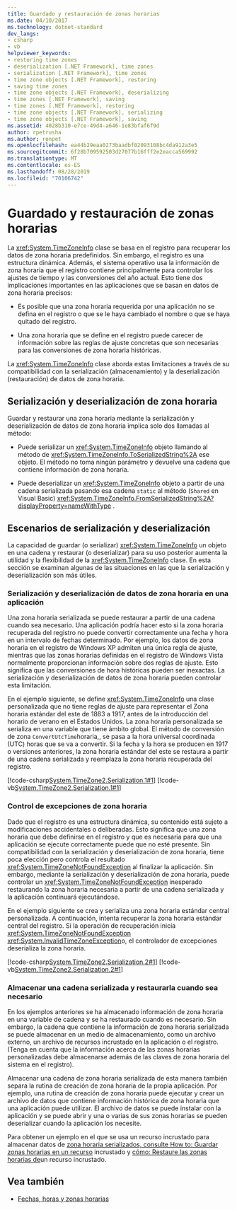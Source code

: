 ```yaml
---
title: Guardado y restauración de zonas horarias
ms.date: 04/10/2017
ms.technology: dotnet-standard
dev_langs:
- csharp
- vb
helpviewer_keywords:
- restoring time zones
- deserialization [.NET Framework], time zones
- serialization [.NET Framework], time zones
- time zone objects [.NET Framework], restoring
- saving time zones
- time zone objects [.NET Framework], deserializing
- time zones [.NET Framework], saving
- time zones [.NET Framework], restoring
- time zone objects [.NET Framework], serializing
- time zone objects [.NET Framework], saving
ms.assetid: 4028b310-e7ce-49d4-a646-1e83bfaf6f9d
author: rpetrusha
ms.author: ronpet
ms.openlocfilehash: ea44b29eaa0273baadbf02093108bc4da912a3e5
ms.sourcegitcommit: 6f28b709592503d27077b16fff2e2eacca569992
ms.translationtype: MT
ms.contentlocale: es-ES
ms.lasthandoff: 08/28/2019
ms.locfileid: "70106742"
---
```

# <a name="saving-and-restoring-time-zones"></a>Guardado y restauración de zonas horarias

La <xref:System.TimeZoneInfo> clase se basa en el registro para recuperar los datos de zona horaria predefinidos. Sin embargo, el registro es una estructura dinámica. Además, el sistema operativo usa la información de zona horaria que el registro contiene principalmente para controlar los ajustes de tiempo y las conversiones del año actual. Esto tiene dos implicaciones importantes en las aplicaciones que se basan en datos de zona horaria precisos:

- Es posible que una zona horaria requerida por una aplicación no se defina en el registro o que se le haya cambiado el nombre o que se haya quitado del registro.

- Una zona horaria que se define en el registro puede carecer de información sobre las reglas de ajuste concretas que son necesarias para las conversiones de zona horaria históricas.

La <xref:System.TimeZoneInfo> clase aborda estas limitaciones a través de su compatibilidad con la serialización (almacenamiento) y la deserialización (restauración) de datos de zona horaria.

## <a name="time-zone-serialization-and-deserialization"></a>Serialización y deserialización de zona horaria

Guardar y restaurar una zona horaria mediante la serialización y deserialización de datos de zona horaria implica solo dos llamadas al método:

- Puede serializar un <xref:System.TimeZoneInfo> objeto llamando al método de <xref:System.TimeZoneInfo.ToSerializedString%2A> ese objeto. El método no toma ningún parámetro y devuelve una cadena que contiene información de zona horaria.

- Puede deserializar un <xref:System.TimeZoneInfo> objeto a partir de una cadena serializada pasando esa cadena `static` al método (`Shared` en Visual Basic) <xref:System.TimeZoneInfo.FromSerializedString%2A?displayProperty=nameWithType> .

## <a name="serialization-and-deserialization-scenarios"></a>Escenarios de serialización y deserialización

La capacidad de guardar (o serializar) <xref:System.TimeZoneInfo> un objeto en una cadena y restaurar (o deserializar) para su uso posterior aumenta la utilidad y la flexibilidad de la <xref:System.TimeZoneInfo> clase. En esta sección se examinan algunas de las situaciones en las que la serialización y deserialización son más útiles.

### <a name="serializing-and-deserializing-time-zone-data-in-an-application"></a>Serialización y deserialización de datos de zona horaria en una aplicación

Una zona horaria serializada se puede restaurar a partir de una cadena cuando sea necesario. Una aplicación podría hacer esto si la zona horaria recuperada del registro no puede convertir correctamente una fecha y hora en un intervalo de fechas determinado. Por ejemplo, los datos de zona horaria en el registro de Windows XP admiten una única regla de ajuste, mientras que las zonas horarias definidas en el registro de Windows Vista normalmente proporcionan información sobre dos reglas de ajuste. Esto significa que las conversiones de hora históricas pueden ser inexactas. La serialización y deserialización de datos de zona horaria pueden controlar esta limitación.

En el ejemplo siguiente, se define <xref:System.TimeZoneInfo> una clase personalizada que no tiene reglas de ajuste para representar el Zona horaria estándar del este de 1883 a 1917, antes de la introducción del horario de verano en el Estados Unidos. La zona horaria personalizada se serializa en una variable que tiene ámbito global. El método de conversión de zona `ConvertUtcTime`horaria,, se pasa a la hora universal coordinada (UTC) horas que se va a convertir. Si la fecha y la hora se producen en 1917 o versiones anteriores, la zona horaria estándar del este se restaura a partir de una cadena serializada y reemplaza la zona horaria recuperada del registro.

[!code-csharp[System.TimeZone2.Serialization.1#1](../../../samples/snippets/csharp/VS_Snippets_CLR_System/system.TimeZone2.Serialization.1/cs/Serialization.cs#1)]
[!code-vb[System.TimeZone2.Serialization.1#1](../../../samples/snippets/visualbasic/VS_Snippets_CLR_System/system.TimeZone2.Serialization.1/vb/Serialization.vb#1)]

### <a name="handling-time-zone-exceptions"></a>Control de excepciones de zona horaria

Dado que el registro es una estructura dinámica, su contenido está sujeto a modificaciones accidentales o deliberadas. Esto significa que una zona horaria que debe definirse en el registro y que es necesaria para que una aplicación se ejecute correctamente puede que no esté presente. Sin compatibilidad con la serialización y deserialización de zona horaria, tiene poca elección pero controla el resultado <xref:System.TimeZoneNotFoundException> al finalizar la aplicación. Sin embargo, mediante la serialización y deserialización de zona horaria, puede controlar un <xref:System.TimeZoneNotFoundException> inesperado restaurando la zona horaria necesaria a partir de una cadena serializada y la aplicación continuará ejecutándose.

En el ejemplo siguiente se crea y serializa una zona horaria estándar central personalizada. A continuación, intenta recuperar la zona horaria estándar central del registro. Si la operación de recuperación inicia <xref:System.TimeZoneNotFoundException> <xref:System.InvalidTimeZoneException>o, el controlador de excepciones deserializa la zona horaria.

[!code-csharp[System.TimeZone2.Serialization.2#1](../../../samples/snippets/csharp/VS_Snippets_CLR_System/system.TimeZone2.Serialization.2/cs/Serialization2.cs#1)]
[!code-vb[System.TimeZone2.Serialization.2#1](../../../samples/snippets/visualbasic/VS_Snippets_CLR_System/system.TimeZone2.Serialization.2/vb/Serialization2.vb#1)]

### <a name="storing-a-serialized-string-and-restoring-it-when-needed"></a>Almacenar una cadena serializada y restaurarla cuando sea necesario

En los ejemplos anteriores se ha almacenado información de zona horaria en una variable de cadena y se ha restaurado cuando es necesario. Sin embargo, la cadena que contiene la información de zona horaria serializada se puede almacenar en un medio de almacenamiento, como un archivo externo, un archivo de recursos incrustado en la aplicación o el registro. (Tenga en cuenta que la información acerca de las zonas horarias personalizadas debe almacenarse además de las claves de zona horaria del sistema en el registro).

Almacenar una cadena de zona horaria serializada de esta manera también separa la rutina de creación de zona horaria de la propia aplicación. Por ejemplo, una rutina de creación de zona horaria puede ejecutar y crear un archivo de datos que contiene información histórica de zona horaria que una aplicación puede utilizar. El archivo de datos se puede instalar con la aplicación y se puede abrir y una o varias de sus zonas horarias se pueden deserializar cuando la aplicación los necesite.

Para obtener un ejemplo en el que se usa un recurso incrustado para almacenar datos de [zona horaria serializados, consulte How to: Guardar zonas horarias en un recurso](../../../docs/standard/datetime/save-time-zones-to-an-embedded-resource.md) incrustado y [cómo: Restaure las zonas horarias de](../../../docs/standard/datetime/restore-time-zones-from-an-embedded-resource.md)un recurso incrustado.

## <a name="see-also"></a>Vea también

- [Fechas, horas y zonas horarias](../../../docs/standard/datetime/index.md)
